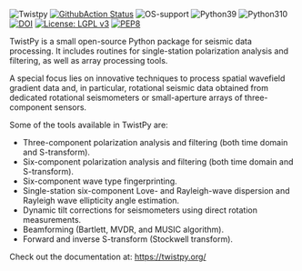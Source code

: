 ![Twistpy](https://github.com/solldavid/TwistPy/blob/main/docs/source/_static/logo_adobe_title.svg)
[![GithubAction Status](https://github.com/solldavid/twistpy/actions/workflows/build.yaml/badge.svg)](https://github.com/solldavid/twistpy/actions/workflows/build.yaml)
![OS-support](https://img.shields.io/badge/OS-linux,win,osx-850A8B.svg)
![Python39](https://img.shields.io/badge/python-3.9-yellow.svg)
![Python310](https://img.shields.io/badge/python-3.10-yellow.svg)
[![DOI](https://zenodo.org/badge/460458412.svg)](https://zenodo.org/badge/latestdoi/460458412)
[![License: LGPL v3](https://img.shields.io/badge/License-LGPL_v3-red.svg)](https://www.gnu.org/licenses/lgpl-3.0)
[![PEP8](https://img.shields.io/badge/code%20style-pep8-orange.svg)](https://www.python.org/dev/peps/pep-0008/)

TwistPy is a small open-source Python package for seismic data processing. It includes routines for single-station polarization
analysis and filtering, as well as array processing tools.

A special focus lies on innovative techniques to process spatial wavefield gradient data and, in particular, rotational
seismic data obtained from dedicated rotational seismometers or small-aperture arrays of three-component sensors.

Some of the tools available in TwistPy are:

- Three-component polarization analysis and filtering (both time domain and S-transform).
- Six-component polarization analysis and filtering (both time domain and S-transform).
- Six-component wave type fingerprinting.
- Single-station six-component Love- and Rayleigh-wave dispersion and Rayleigh wave ellipticity angle estimation.
- Dynamic tilt corrections for seismometers using direct rotation measurements.
- Beamforming (Bartlett, MVDR, and MUSIC algorithm).
- Forward and inverse S-transform (Stockwell transform).

Check out the documentation at:
https://twistpy.org/
